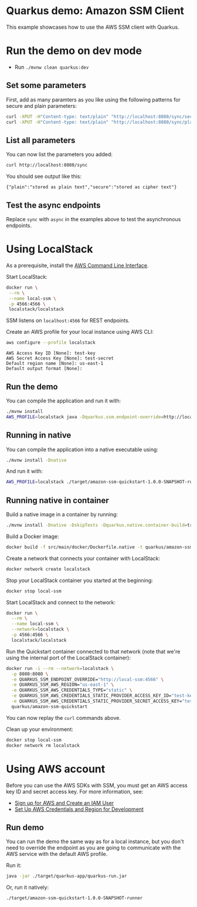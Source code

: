 # Quarkus demo: Amazon SSM Client

This example showcases how to use the AWS SSM client with Quarkus.

# Run the demo on dev mode

- Run `./mvnw clean quarkus:dev`

## Set some parameters

First, add as many paramters as you like using the following patterns for secure and plain parameters:

```sh
curl -XPUT -H"Content-type: text/plain" "http://localhost:8080/sync/secure?secure=true" -d"stored as cipher text"
curl -XPUT -H"Content-type: text/plain" "http://localhost:8080/sync/plain" -d"stored as plain text"
```

## List all parameters

You can now list the parameters you added:

```sh
curl http://localhost:8080/sync
```

You should see output like this:

```plain
{"plain":"stored as plain text","secure":"stored as cipher text"}
```

## Test the async endpoints

Replace `sync` with `async` in the examples above to test the asynchronous endpoints.

# Using LocalStack

As a prerequisite, install the [AWS Command Line Interface](https://docs.aws.amazon.com/cli/latest/userguide/cli-chap-install.html).

Start LocalStack:

 ```sh
 docker run \
  --rm \
  --name local-ssm \
  -p 4566:4566 \
  localstack/localstack
```

SSM listens on `localhost:4566` for REST endpoints.

Create an AWS profile for your local instance using AWS CLI:

```sh
aws configure --profile localstack
```

```plain
AWS Access Key ID [None]: test-key
AWS Secret Access Key [None]: test-secret
Default region name [None]: us-east-1
Default output format [None]:
```

## Run the demo

You can compile the application and run it with:

```sh
./mvnw install
AWS_PROFILE=localstack java -Dquarkus.ssm.endpoint-override=http://localhost:4566 -jar ./target/quarkus-app/quarkus-run.jar
```

## Running in native

You can compile the application into a native executable using:

```sh
./mvnw install -Dnative
```

And run it with:

```sh
AWS_PROFILE=localstack ./target/amazon-ssm-quickstart-1.0.0-SNAPSHOT-runner -Dquarkus.ssm.endpoint-override=http://localhost:4566
```

## Running native in container

Build a native image in a container by running:

```sh
./mvnw install -Dnative -DskipTests -Dquarkus.native.container-build=true
```

Build a Docker image:

```sh
docker build -f src/main/docker/Dockerfile.native -t quarkus/amazon-ssm-quickstart .
```

Create a network that connects your container with LocalStack:

```sh
docker network create localstack
```

Stop your LocalStack container you started at the beginning:

```sh
docker stop local-ssm
```

Start LocalStack and connect to the network:

```sh
docker run \
  --rm \
  --name local-ssm \
  --network=localstack \
  -p 4566:4566 \
  localstack/localstack
```

Run the Quickstart container connected to that network (note that we're using the internal port of the LocalStack container):

```sh
docker run -i --rm --network=localstack \
  -p 8080:8080 \
  -e QUARKUS_SSM_ENDPOINT_OVERRIDE="http://local-ssm:4566" \
  -e QUARKUS_SSM_AWS_REGION="us-east-1" \
  -e QUARKUS_SSM_AWS_CREDENTIALS_TYPE="static" \
  -e QUARKUS_SSM_AWS_CREDENTIALS_STATIC_PROVIDER_ACCESS_KEY_ID="test-key" \
  -e QUARKUS_SSM_AWS_CREDENTIALS_STATIC_PROVIDER_SECRET_ACCESS_KEY="test-secret" \
  quarkus/amazon-ssm-quickstart
```

You can now replay the `curl` commands above.

Clean up your environment:

```sh
docker stop local-ssm
docker network rm localstack
```

# Using AWS account

Before you can use the AWS SDKs with SSM, you must get an AWS access key ID and secret access key.
For more information, see:
 - [Sign up for AWS and Create an IAM User](https://docs.aws.amazon.com/sdk-for-java/v2/developer-guide/signup-create-iam-user.html)
 - [Set Up AWS Credentials and Region for Development](https://docs.aws.amazon.com/sdk-for-java/v2/developer-guide/setup-credentials.html)

## Run demo

You can run the demo the same way as for a local instance, but you don't need to override the endpoint as you are going to communicate with the AWS service with the default AWS profile.

Run it:

```sh
java -jar ./target/quarkus-app/quarkus-run.jar
```

Or, run it natively:

```sh
./target/amazon-ssm-quickstart-1.0.0-SNAPSHOT-runner
```
